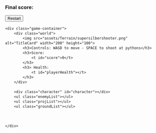<!DOCTYPE html>
<html lang="en" dir="ltr">

<head>
    <meta charset="utf-8">
    <meta name="viewport" content="width=device-width">
    <title>Super Silber Shooter!</title>
    <link rel="stylesheet" href="style.css">
    <script src="https://code.jquery.com/jquery-3.5.1.js"
        integrity="sha256-QWo7LDvxbWT2tbbQ97B53yJnYU3WhH/C8ycbRAkjPDc=" crossorigin="anonymous"></script>
    <script src="script.js" charset="utf-8"></script>
</head>

<body>
    <div class="endscreen">
        <div class="wrapper">
            <div class="gameover"></div>
            <div>
                <h3 class="finalscore"> Final score: </h3>
            </div>
            <div><button type="button" class="restartBtn">Restart</button></div>
        </div>
    </div>
    
    <div class="game-container">
        <div class="world">
            <img src="assets/Terrain/supersilbershooter.png" alt="TitleCard" width="200" height="100">
            <h3>Controls: WASD to move - SPACE to shoot at pythons</h3>
            <h3>Score:
                <t id="score">0</t>
            </h3>
            <h3> Health:
                <t id="playerHealth"></t>
            </h3>
        </div>

        <div class="character" id="character"></div>
        <ul class="enemyList"></ul>
        <ul class="projList"></ul>
        <ul class="groundList"></ul>



    </div>
</body>

</html>
